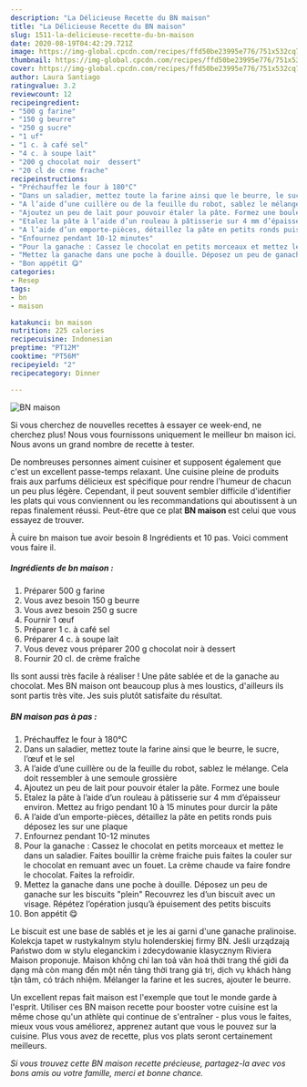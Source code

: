 ```yaml
---
description: "La Délicieuse Recette du BN maison"
title: "La Délicieuse Recette du BN maison"
slug: 1511-la-delicieuse-recette-du-bn-maison
date: 2020-08-19T04:42:29.721Z
image: https://img-global.cpcdn.com/recipes/ffd50be23995e776/751x532cq70/bn-maison-photo-principale-de-la-recette.jpg
thumbnail: https://img-global.cpcdn.com/recipes/ffd50be23995e776/751x532cq70/bn-maison-photo-principale-de-la-recette.jpg
cover: https://img-global.cpcdn.com/recipes/ffd50be23995e776/751x532cq70/bn-maison-photo-principale-de-la-recette.jpg
author: Laura Santiago
ratingvalue: 3.2
reviewcount: 12
recipeingredient:
- "500 g farine"
- "150 g beurre"
- "250 g sucre"
- "1 uf"
- "1 c. à café sel"
- "4 c. à soupe lait"
- "200 g chocolat noir  dessert"
- "20 cl de crme frache"
recipeinstructions:
- "Préchauffez le four à 180°C"
- "Dans un saladier, mettez toute la farine ainsi que le beurre, le sucre, l’œuf et le sel"
- "A l’aide d’une cuillère ou de la feuille du robot, sablez le mélange. Cela doit ressembler à une semoule grossière"
- "Ajoutez un peu de lait pour pouvoir étaler la pâte. Formez une boule"
- "Etalez la pâte à l’aide d’un rouleau à pâtisserie sur 4 mm d’épaisseur environ. Mettez au frigo pendant 10 à 15 minutes pour durcir la pâte"
- "A l’aide d’un emporte-pièces, détaillez la pâte en petits ronds puis déposez les sur une plaque"
- "Enfournez pendant 10-12 minutes"
- "Pour la ganache : Cassez le chocolat en petits morceaux et mettez le dans un saladier. Faites bouillir la crème fraiche puis faites la couler sur le chocolat en remuant avec un fouet. La crème chaude va faire fondre le chocolat. Faites la refroidir."
- "Mettez la ganache dans une poche à douille. Déposez un peu de ganache sur les biscuits &#34;plein&#34; Recouvrez les d’un biscuit avec un visage. Répétez l’opération jusqu’à épuisement des petits biscuits"
- "Bon appétit 😋"
categories:
- Resep
tags:
- bn
- maison

katakunci: bn maison 
nutrition: 225 calories
recipecuisine: Indonesian
preptime: "PT12M"
cooktime: "PT56M"
recipeyield: "2"
recipecategory: Dinner

---
```



![BN maison](https://img-global.cpcdn.com/recipes/ffd50be23995e776/751x532cq70/bn-maison-photo-principale-de-la-recette.jpg)

Si vous cherchez de nouvelles recettes à essayer ce week-end, ne cherchez plus! Nous vous fournissons uniquement le meilleur bn maison ici. Nous avons un grand nombre de recette à tester.

De nombreuses personnes aiment cuisiner et supposent également que c'est un excellent passe-temps relaxant. Une cuisine pleine de produits frais aux parfums délicieux est spécifique pour rendre l'humeur de chacun un peu plus légère. Cependant, il peut souvent sembler difficile d'identifier les plats qui vous conviennent ou les recommandations qui aboutissent à un repas finalement réussi. Peut-être que ce plat <strong> BN maison </strong> est celui que vous essayez de trouver.

<!--inarticleads1-->

À cuire bn maison tue avoir besoin 8 Ingrédients et 10 pas. Voici comment vous faire il.

##### Ingrédients de bn maison :

1. Préparer 500 g farine
1. Vous avez besoin 150 g beurre
1. Vous avez besoin 250 g sucre
1. Fournir 1 œuf
1. Préparer 1 c. à café sel
1. Préparer 4 c. à soupe lait
1. Vous devez vous préparer 200 g chocolat noir à dessert
1. Fournir 20 cl. de crème fraîche


Ils sont aussi très facile à réaliser ! Une pâte sablée et de la ganache au chocolat. Mes BN maison ont beaucoup plus à mes loustics, d&#39;ailleurs ils sont partis très vite. Jes suis plutôt satisfaite du résultat. 

<!--inarticleads2-->

##### BN maison pas à pas :

1. Préchauffez le four à 180°C
1. Dans un saladier, mettez toute la farine ainsi que le beurre, le sucre, l’œuf et le sel
1. A l’aide d’une cuillère ou de la feuille du robot, sablez le mélange. Cela doit ressembler à une semoule grossière
1. Ajoutez un peu de lait pour pouvoir étaler la pâte. Formez une boule
1. Etalez la pâte à l’aide d’un rouleau à pâtisserie sur 4 mm d’épaisseur environ. Mettez au frigo pendant 10 à 15 minutes pour durcir la pâte
1. A l’aide d’un emporte-pièces, détaillez la pâte en petits ronds puis déposez les sur une plaque
1. Enfournez pendant 10-12 minutes
1. Pour la ganache : Cassez le chocolat en petits morceaux et mettez le dans un saladier. Faites bouillir la crème fraiche puis faites la couler sur le chocolat en remuant avec un fouet. La crème chaude va faire fondre le chocolat. Faites la refroidir.
1. Mettez la ganache dans une poche à douille. Déposez un peu de ganache sur les biscuits &#34;plein&#34; Recouvrez les d’un biscuit avec un visage. Répétez l’opération jusqu’à épuisement des petits biscuits
1. Bon appétit 😋


Le biscuit est une base de sablés et je les ai garni d&#39;une ganache pralinoise. Kolekcja tapet w rustykalnym stylu holenderskiej firmy BN. Jeśli urządzają Państwo dom w stylu eleganckim i zdecydowanie klasycznym Riviera Maison proponuje. Maison không chỉ lan toả văn hoá thời trang thế giới đa dạng mà còn mang đến một nền tảng thời trang giá trị, dịch vụ khách hàng tận tâm, có trách nhiệm. Mélanger la farine et les sucres, ajouter le beurre. 

<!--inarticleads1-->

<p>
Un excellent repas fait maison est l'exemple que tout le monde garde à l'esprit. Utiliser ces BN maison recette pour booster votre cuisine est la même chose qu'un athlète qui continue de s'entraîner - plus vous le faites, mieux vous vous améliorez, apprenez autant que vous le pouvez sur la cuisine. Plus vous avez de recette, plus vos plats seront certainement meilleurs.
</p>

<p>
<i>Si vous trouvez cette BN maison recette précieuse, partagez-la avec vos bons amis ou votre famille, merci et bonne chance.</i>
</p>
